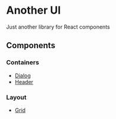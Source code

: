 # Another UI

Just another library for React components

## Components

### Containers
- [Dialog](./packages/dialog)
- [Header](./packages/header)

### Layout
- [Grid](./packages/grid)
